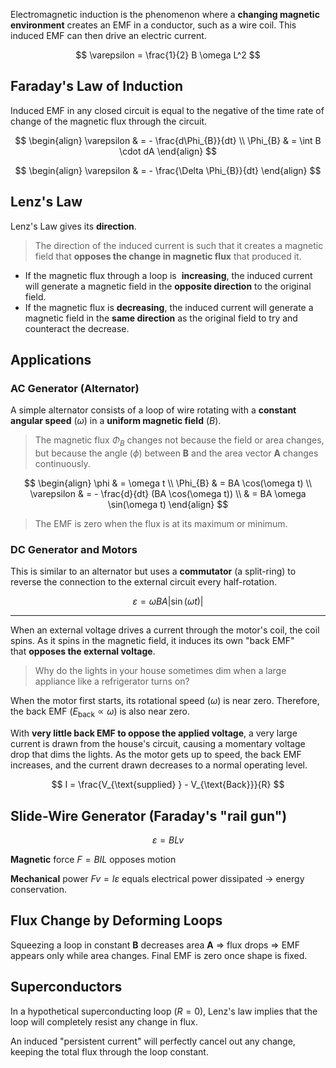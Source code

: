 Electromagnetic induction is the phenomenon where a **changing magnetic environment** creates an EMF in a conductor, such as a wire coil. This induced EMF can then drive an electric current.

$$
\varepsilon = \frac{1}{2} B \omega L^2
$$

## Faraday's Law of Induction

Induced EMF in any closed circuit is equal to the negative of the time rate of change of the magnetic flux through the circuit.

$$
\begin{align}
\varepsilon  & = - \frac{d\Phi_{B}}{dt} \\
\Phi_{B}  & = \int B \cdot dA
\end{align}
$$

$$
\begin{align}
\varepsilon  & = - \frac{\Delta \Phi_{B}}{dt}
\end{align}
$$

## Lenz's Law

Lenz's Law gives its **direction**.

> The direction of the induced current is such that it creates a magnetic field that **opposes the change in magnetic flux** that produced it.

- If the magnetic flux through a loop is  **increasing**, the induced current will generate a magnetic field in the **opposite direction** to the original field.
- If the magnetic flux is **decreasing**, the induced current will generate a magnetic field in the **same direction** as the original field to try and counteract the decrease.

## Applications

### AC Generator (Alternator)

A simple alternator consists of a loop of wire rotating with a **constant angular speed** ($\omega$) in a **uniform magnetic field** ($B$).

> The magnetic flux $\Phi_{B}$ changes not because the field or area changes, but because the angle ($\phi$) between $\mathbf{B}$ and the area vector $\mathbf{A}$ changes continuously.

$$
\begin{align}
\phi  & = \omega t \\
\Phi_{B}  & = BA \cos(\omega t) \\
\varepsilon  & = - \frac{d}{dt} (BA \cos(\omega t)) \\
 & = BA \omega \sin(\omega t)
\end{align}
$$

> The EMF is zero when the flux is at its maximum or minimum.

### DC Generator and Motors

This is similar to an alternator but uses a **commutator** (a split-ring) to reverse the connection to the external circuit every half-rotation.

$$
\varepsilon = \omega BA \left| \sin (\omega t) \right|
$$

---

When an external voltage drives a current through the motor's coil, the coil spins. As it spins in the magnetic field, it induces its own "back EMF" that **opposes the external voltage**.

> Why do the lights in your house sometimes dim when a large appliance like a refrigerator turns on?

When the motor first starts, its rotational speed ($\omega$) is near zero. Therefore, the back EMF ($E_\text{back} \propto \omega$) is also near zero.

With **very little back EMF to oppose the applied voltage**, a very large current is drawn from the house's circuit, causing a momentary voltage drop that dims the lights. As the motor gets up to speed, the back EMF increases, and the current drawn decreases to a normal operating level.

$$
I = \frac{V_{\text{supplied} } - V_{\text{Back}}}{R}
$$

## Slide-Wire Generator (Faraday's "rail gun")

$$
\varepsilon = BL v
$$

**Magnetic** force $F=BIL$ opposes motion

**Mechanical** power $Fv= I \varepsilon$ equals electrical power dissipated → energy conservation.

## Flux Change by Deforming Loops

Squeezing a loop in constant $\mathbf{B}$ decreases area $\mathbf{A}$ $\Rightarrow$ flux drops $\Rightarrow$ EMF appears only while area changes. Final EMF is zero once shape is fixed.

## Superconductors

In a hypothetical superconducting loop ($R=0$), Lenz's law implies that the loop will completely resist any change in flux.

An induced "persistent current" will perfectly cancel out any change, keeping the total flux through the loop constant.
